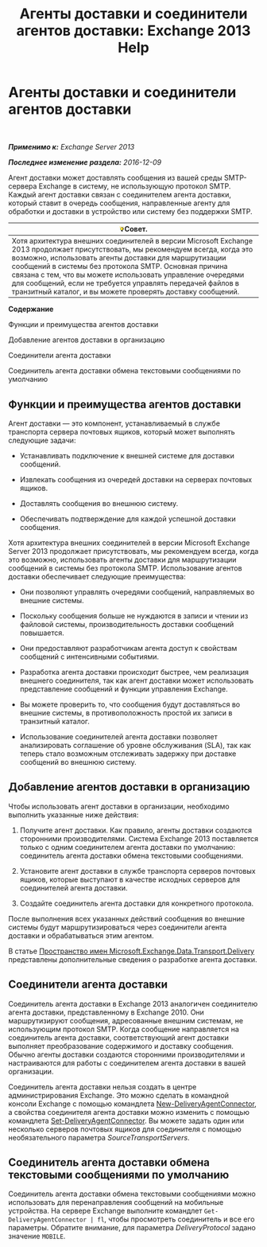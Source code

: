 ﻿---
title: 'Агенты доставки и соединители агентов доставки: Exchange 2013 Help'
TOCTitle: Агенты доставки и соединители агентов доставки
ms:assetid: 38c942ee-b59d-47ec-87eb-bebad441ada5
ms:mtpsurl: https://technet.microsoft.com/ru-ru/library/Dd638118(v=EXCHG.150)
ms:contentKeyID: 50487851
ms.date: 04/30/2018
mtps_version: v=EXCHG.150
ms.translationtype: HT
---

# Агенты доставки и соединители агентов доставки

 

_**Применимо к:** Exchange Server 2013_

_**Последнее изменение раздела:** 2016-12-09_

Агент доставки может доставлять сообщения из вашей среды SMTP-сервера Exchange в систему, не использующую протокол SMTP. Каждый агент доставки связан с соединителем агента доставки, который ставит в очередь сообщения, направленные агенту для обработки и доставки в устройство или систему без поддержки SMTP.

<table>
<thead>
<tr class="header">
<th><img src="images/Bb124558.tip(EXCHG.150).gif" title="Совет" alt="Совет" />Совет.</th>
</tr>
</thead>
<tbody>
<tr class="odd">
<td>Хотя архитектура внешних соединителей в версии Microsoft Exchange 2013 продолжает присутствовать, мы рекомендуем всегда, когда это возможно, использовать агенты доставки для маршрутизации сообщений в системы без протокола SMTP. Основная причина связана с тем, что вы можете использовать управление очередями для сообщений, если не требуется управлять передачей файлов в транзитный каталог, и вы можете проверять доставку сообщений.</td>
</tr>
</tbody>
</table>


**Содержание**

Функции и преимущества агентов доставки

Добавление агентов доставки в организацию

Соединители агента доставки

Соединитель агента доставки обмена текстовыми сообщениями по умолчанию

## Функции и преимущества агентов доставки

Агент доставки — это компонент, устанавливаемый в службе транспорта сервера почтовых ящиков, который может выполнять следующие задачи:

  - Устанавливать подключение к внешней системе для доставки сообщений.

  - Извлекать сообщения из очередей доставки на серверах почтовых ящиков.

  - Доставлять сообщения во внешнюю систему.

  - Обеспечивать подтверждение для каждой успешной доставки сообщения.

Хотя архитектура внешних соединителей в версии Microsoft Exchange Server 2013 продолжает присутствовать, мы рекомендуем всегда, когда это возможно, использовать агенты доставки для маршрутизации сообщений в системы без протокола SMTP. Использование агентов доставки обеспечивает следующие преимущества:

  - Они позволяют управлять очередями сообщений, направляемых во внешние системы.

  - Поскольку сообщения больше не нуждаются в записи и чтении из файловой системы, производительность доставки сообщений повышается.

  - Они предоставляют разработчикам агента доступ к свойствам сообщений с интенсивными событиями.

  - Разработка агента доставки происходит быстрее, чем реализация внешнего соединителя, так как агент доставки может использовать представление сообщений и функции управления Exchange.

  - Вы можете проверить то, что сообщения будут доставляться во внешние системы, в противоположность простой их записи в транзитный каталог.

  - Использование соединителей агента доставки позволяет анализировать соглашение об уровне обслуживания (SLA), так как теперь стало возможным отслеживать задержку при доставке сообщений во внешнюю систему.

## Добавление агентов доставки в организацию

Чтобы использовать агент доставки в организации, необходимо выполнить указанные ниже действия:

1.  Получите агент доставки. Как правило, агенты доставки создаются сторонними производителями. Система Exchange 2013 поставляется только с одним соединителем агента доставки по умолчанию: соединитель агента доставки обмена текстовыми сообщениями.

2.  Установите агент доставки в службе транспорта серверов почтовых ящиков, которые выступают в качестве исходных серверов для соединителей агента доставки.

3.  Создайте соединитель агента доставки для конкретного протокола.

После выполнения всех указанных действий сообщения во внешние системы будут маршрутизироваться через соединители агента доставки и обрабатываться этим агентом.

В статье [Пространство имен Microsoft.Exchange.Data.Transport.Delivery](https://go.microsoft.com/fwlink/?linkid=262690) представлены дополнительные сведения о разработке агента доставки.

## Соединители агента доставки

Соединитель агента доставки в Exchange 2013 аналогичен соединителю агента доставки, представленному в Exchange 2010. Они маршрутизируют сообщения, адресованные внешним системам, не использующим протокол SMTP. Когда сообщение направляется на соединитель агента доставки, соответствующий агент доставки выполняет преобразование содержимого и доставку сообщения. Обычно агенты доставки создаются сторонними производителями и настраиваются для работы с соединителем агента доставки в вашей организации.

Соединитель агента доставки нельзя создать в центре администрирования Exchange. Это можно сделать в командной консоли Exchange с помощью командлета [New-DeliveryAgentConnector](https://technet.microsoft.com/ru-ru/library/dd351063\(v=exchg.150\)), а свойства соединителя агента доставки можно изменить с помощью командлета [Set-DeliveryAgentConnector](https://technet.microsoft.com/ru-ru/library/dd351159\(v=exchg.150\)). Вы можете задать один или несколько серверов почтовых ящиков для соединителя с помощью необязательного параметра *SourceTransportServers*.

## Соединитель агента доставки обмена текстовыми сообщениями по умолчанию

Соединитель агента доставки обмена текстовыми сообщениями можно использовать для перенаправления сообщений на мобильные устройства. На сервере Exchange выполните командлет `Get-DeliveryAgentConnector | fl`, чтобы просмотреть соединитель и все его параметры. Обратите внимание, для параметра *DeliveryProtocol* задано значение `MOBILE`.

